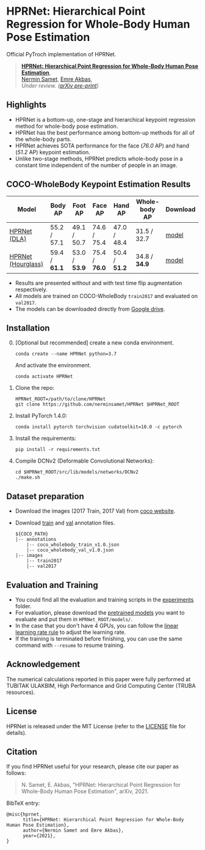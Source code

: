# HPRNet: Hierarchical Point Regression for Whole-Body Human Pose Estimation
Official PyTroch implementation of HPRNet.

> [**HPRNet: Hierarchical Point Regression for Whole-Body Human Pose Estimation**](https://arxiv.org/abs/2104.06773),            
> [Nermin Samet](https://nerminsamet.github.io/), [Emre Akbas](http://user.ceng.metu.edu.tr/~emre/),        
> *Under review. ([arXiv pre-print](https://arxiv.org/abs/2104.06773))*          

  
## Highlights
- HPRNet is a bottom-up, one-stage and hierarchical keypoint regression method for whole-body pose estimation.
- HPRNet has the best performance among bottom-up methods for all of the whole-body parts. 
- HPRNet achieves SOTA performance for the face (*76.0* AP) and hand (*51.2* AP) keypoint estimation.
- Unlike two-stage methods, HPRNet predicts whole-body pose in a constant time independent of the number of people in an image.


## COCO-WholeBody Keypoint Estimation Results

| Model                    |   Body AP        | Foot AP        | Face AP  |  Hand AP     |  Whole-body AP       | Download |
|--------------------------|--------------------|-----------|-----------|-----------|-----------|-----------|
|[HPRNet (DLA)](./experiments/wholebody_hprnet_dla.sh)   | 55.2 /  57.1 | 49.1 / 50.7 | 74.6 / 75.4 | 47.0 / 48.4 |  31.5 / 32.7|[model](https://drive.google.com/file/d/1LQShniDCkTNJDfvyfbU8QXMy_Uqz-_C2/view?usp=sharing) |
|[HPRNet (Hourglass)](./experiments/wholebody_hprnet_hourglass.sh) |59.4 / **61.1** | 53.0 / **53.9** | 75.4 / **76.0** | 50.4 / **51.2** | 34.8 / **34.9** | [model](https://drive.google.com/file/d/1qcE7ac_I_M4qvXV2TH2KO8314K3Q7zIV/view?usp=sharing) |

- Results are presented without and with test time flip augmentation respectively.
- All models are trained on COCO-WholeBody `train2017` and evaluated on `val2017`.
- The models can be downloaded directly from [Google drive](https://drive.google.com/drive/u/1/folders/1yKxQVRxjicvDDM_p1-uKdAewRaSIaY4P).


## Installation


0. [Optional but recommended] create a new conda environment.

    ~~~
    conda create --name HPRNet python=3.7
    ~~~
    And activate the environment.

    ~~~
    conda activate HPRNet
    ~~~

1. Clone the repo:

    ~~~
    HPRNet_ROOT=/path/to/clone/HPRNet
    git clone https://github.com/nerminsamet/HPRNet $HPRNet_ROOT
    ~~~

2. Install PyTorch 1.4.0:

    ~~~
    conda install pytorch torchvision cudatoolkit=10.0 -c pytorch
    ~~~

3. Install the requirements:

    ~~~
    pip install -r requirements.txt
    ~~~


5. Compile DCNv2 (Deformable Convolutional Networks):

    ~~~
    cd $HPRNet_ROOT/src/lib/models/networks/DCNv2
    ./make.sh
    ~~~

## Dataset preparation

- Download the images (2017 Train, 2017 Val) from [coco website](http://cocodataset.org/#download).
- Download [train](https://drive.google.com/file/d/1thErEToRbmM9uLNi1JXXfOsaS5VK2FXf/view) and [val](https://drive.google.com/file/d/1N6VgwKnj8DeyGXCvp1eYgNbRmw6jdfrb/view) annotation files.
  
  ~~~
  ${COCO_PATH}
  |-- annotations
      |-- coco_wholebody_train_v1.0.json
      |-- coco_wholebody_val_v1.0.json
  |-- images
      |-- train2017
      |-- val2017 
  ~~~
  

## Evaluation and Training


- You could find all the evaluation and training scripts in the [experiments](./experiments) folder.
- For evaluation, please download the [pretrained models](https://drive.google.com/drive/folders/1yKxQVRxjicvDDM_p1-uKdAewRaSIaY4P?usp=sharing) you want to evaluate and put them in `HPRNet_ROOT/models/`.
- In the case that you don't have 4 GPUs, you can follow the [linear learning rate rule](https://arxiv.org/abs/1706.02677) to adjust the learning rate.
- If the training is terminated before finishing, you can use the same command with `--resume` to resume training. 


## Acknowledgement

The numerical calculations reported in this paper were fully performed at TUBITAK ULAKBIM,  High Performance and Grid Computing Center (TRUBA resources). 
 
## License

HPRNet is released under the MIT License (refer to the [LICENSE](LICENSE) file for details). 

## Citation

If you find HPRNet useful for your research, please cite our paper as follows:

> N. Samet, E. Akbas, "HPRNet: Hierarchical Point Regression for Whole-Body Human Pose Estimation",
> arXiv, 2021.

BibTeX entry:
 
```
@misc{hprnet,
      title={HPRNet: Hierarchical Point Regression for Whole-Body Human Pose Estimation}, 
      author={Nermin Samet and Emre Akbas},
      year={2021}, 
}
```
